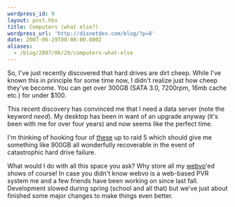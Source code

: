 ```yaml
---
wordpress_id: 9
layout: post.hbs
title: Computers (what else?)
wordpress_url: 'http://disnetdev.com/blog/?p=8'
date: 2007-06-29T00:00:00.000Z
aliases:
  - /blog/2007/06/29/computers-what-else
---
```

So, I've just recently discovered that hard drives are dirt cheep. While I've known this in principle for some time now, I didn't realize just how cheep they've become. You can get over 300GB (SATA 3.0, 7200rpm, 16mb cache etc.) for under $100.

This recent discovery has convinced me that I need a data server (note the keyword <em>need</em>). My desktop has been in want of an upgrade anyway (it's been with me for over four years) and now seems like the perfect time.

I'm thinking of hooking four of <a href="http://www.newegg.com/Product/Product.aspx?Item=N82E16822148140">these</a> up to raid 5 which should give me something like 900GB all wonderfully recoverable in the event of catastrophic hard drive failure.

What would I do with all this space you ask? Why store all my <a href="http://code.google.com/p/webvo/">webvo</a>'ed shows of course! In case you didn't know webvo is a web-based PVR system me and a few friends have been working on since last fall. Development slowed during spring (school and all that) but we've just about finished some major changes to make things even better.
